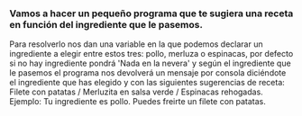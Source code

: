 ### Vamos a hacer un pequeño programa que te sugiera una receta en función del ingrediente que le pasemos.
Para resolverlo nos dan una variable en la que podemos declarar un ingrediente a elegir entre estos tres: pollo, merluza o espinacas, por defecto si no hay ingrediente pondrá 'Nada en la nevera' y según el ingrediente que le pasemos el programa nos devolverá un mensaje por consola diciéndote el ingrediente que has elegido y con las siguientes sugerencias de receta: Filete con patatas / Merluzita en salsa verde / Espinacas rehogadas. Ejemplo: Tu ingrediente es pollo. Puedes freirte un filete con patatas.
